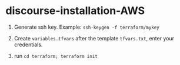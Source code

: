 # discourse-installation-AWS

1. Generate ssh key.
Example: `ssh-keygen -f terraform/mykey`

2. Create `variables.tfvars` after the template `tfvars.txt`, enter your credentials.

3. run `cd terraform; terraform init`
